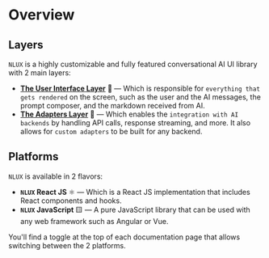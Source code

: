 # Overview

## Layers

`NLUX` is a highly customizable and fully featured conversational AI UI library with 2 main layers:

* **[The User Interface Layer](/api/ui)** 🎨 — Which is responsible for `everything that gets rendered` on the
  screen, such as the user and the AI messages, the prompt composer, and the markdown received from AI.
* **[The Adapters Layer](/learn/adapters)** 🔌 — Which enables the `integration with AI backends` by handling API calls,
  response streaming, and more. It also allows for `custom adapters` to be built for any backend.

## Platforms

`NLUX` is available in 2 flavors:

* **`NLUX` React JS** ⚛️ — Which is a React JS implementation that includes React components and hooks.
* **`NLUX` JavaScript** 🟨 — A pure JavaScript library that can be used with any web framework such as Angular or Vue.

You'll find a toggle at the top of each documentation page that allows switching between the 2 platforms. 
